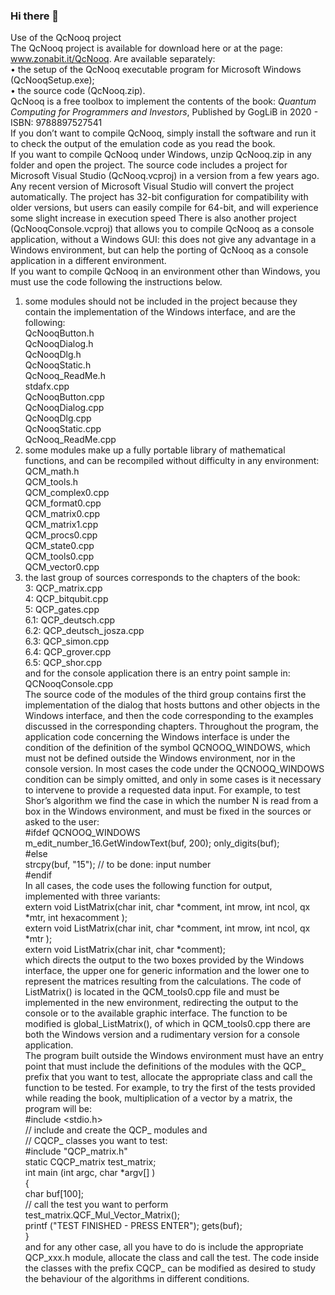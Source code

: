 ### Hi there 👋
Use of the QcNooq project<br>
The QcNooq project is available for download here or at the page: www.zonabit.it/QcNooq. Are available separately:<br>
•	the setup of the QcNooq executable program for Microsoft Windows (QcNooqSetup.exe);<br>
•	the source code (QcNooq.zip).<br>
QcNooq is a free toolbox to implement the contents of the book: <i>Quantum Computing for Programmers and Investors</i>, Published by GogLiB in 2020 - ISBN: 9788897527541<br>
If you don’t want to compile QcNooq, simply install the software and run it to check the output of the emulation code as you read the book.<br>
If you want to compile QcNooq under Windows, unzip QcNooq.zip in any folder and open the project. The source code includes a project for Microsoft Visual Studio (QcNooq.vcproj) in a version from a few years ago. Any recent version of Microsoft Visual Studio will convert the project automatically. The project has 32-bit configuration for compatibility with older versions, but users can easily compile for 64-bit, and will experience some slight increase in execution speed
There is also another project (QcNooqConsole.vcproj) that allows you to compile QcNooq as a console application, without a Windows GUI: this does not give any advantage in a Windows environment, but can help the porting of QcNooq as a console application in a different environment.<br>
If you want to compile QcNooq in an environment other than Windows, you must use the code following the instructions below.<br>
1.	some modules should not be included in the project because they contain the implementation of the Windows interface, and are the following:<br>
QcNooqButton.h<br>
QcNooqDialog.h<br>
QcNooqDlg.h<br>
QcNooqStatic.h<br>
QcNooq_ReadMe.h<br>
stdafx.cpp<br>
QcNooqButton.cpp<br>
QcNooqDialog.cpp<br>
QcNooqDlg.cpp<br>
QcNooqStatic.cpp<br>
QcNooq_ReadMe.cpp<br>
2.	some modules make up a fully portable library of mathematical functions, and can be recompiled without difficulty in any environment:<br>
QCM_math.h<br>
QCM_tools.h<br>
QCM_complex0.cpp<br>
QCM_format0.cpp<br>
QCM_matrix0.cpp<br>
QCM_matrix1.cpp<br>
QCM_procs0.cpp<br>
QCM_state0.cpp<br>
QCM_tools0.cpp<br>
QCM_vector0.cpp<br>
3.	the last group of sources corresponds to the chapters of the book:<br>
3: QCP_matrix.cpp<br>
4: QCP_bitqubit.cpp<br>
5: QCP_gates.cpp<br>
6.1: QCP_deutsch.cpp<br>
6.2: QCP_deutsch_josza.cpp<br>
6.3: QCP_simon.cpp<br>
6.4: QCP_grover.cpp<br>
6.5: QCP_shor.cpp<br>
and for the console application there is an entry point sample in:<br>
QCNooqConsole.cpp<br>
The source code of the modules of the third group contains first the implementation of the dialog that hosts buttons and other objects in the Windows interface, and then the code corresponding to the examples discussed in the corresponding chapters. Throughout the program, the application code concerning the Windows interface is under the condition of the definition of the symbol QCNOOQ_WINDOWS, which must not be defined outside the Windows environment, nor in the console version. In most cases the code under the QCNOOQ_WINDOWS condition can be simply omitted, and only in some cases is it necessary to intervene to provide a requested data input. For example, to test Shor’s algorithm we find the case in which the number N is read from a box in the Windows environment, and must be fixed in the sources or asked to the user:<br>
#ifdef QCNOOQ_WINDOWS<br>
m_edit_number_16.GetWindowText(buf, 200); only_digits(buf);<br>
#else<br>
strcpy(buf, "15"); // to be done: input number<br>
#endif<br>
In all cases, the code uses the following function for output, implemented with three variants:<br>
extern void ListMatrix(char init, char *comment, int mrow, int ncol, qx *mtr, int hexacomment );<br>
extern void ListMatrix(char init, char *comment, int mrow, int ncol, qx *mtr );<br>
extern void ListMatrix(char init, char *comment);<br>
which directs the output to the two boxes provided by the Windows interface, the upper one for generic information and the lower one to represent the matrices resulting from the calculations. The code of ListMatrix() is located in the QCM_tools0.cpp file and must be implemented in the new environment, redirecting the output to the console or to the available graphic interface. The function to be modified is global_ListMatrix(), of which in QCM_tools0.cpp there are both the Windows version and a rudimentary version for a console application.<br>
The program built outside the Windows environment must have an entry point that must include the definitions of the modules with the QCP_ prefix that you want to test, allocate the appropriate class and call the function to be tested. For example, to try the first of the tests provided while reading the book, multiplication of a vector by a matrix, the program will be:<br>
#include <stdio.h><br>
// include and create the QCP_ modules and<br>
// CQCP_ classes you want to test:<br>
#include "QCP_matrix.h"<br>
static CQCP_matrix test_matrix;<br>
int main (int argc, char *argv[] )<br>
{<br>
char buf[100];<br>
 // call the test you want to perform<br>
 test_matrix.QCF_Mul_Vector_Matrix();<br>
 printf ("TEST FINISHED - PRESS ENTER"); gets(buf);<br>
}<br>
and for any other case, all you have to do is include the appropriate QCP_xxx.h module, allocate the class and call the test. The code inside the classes with the prefix CQCP_ can be modified as desired to study the behaviour of the algorithms in different conditions.<br>
 

<!--
**qcnooq/qcnooq** is a ✨ _special_ ✨ repository because its `README.md` (this file) appears on your GitHub profile.



-->
